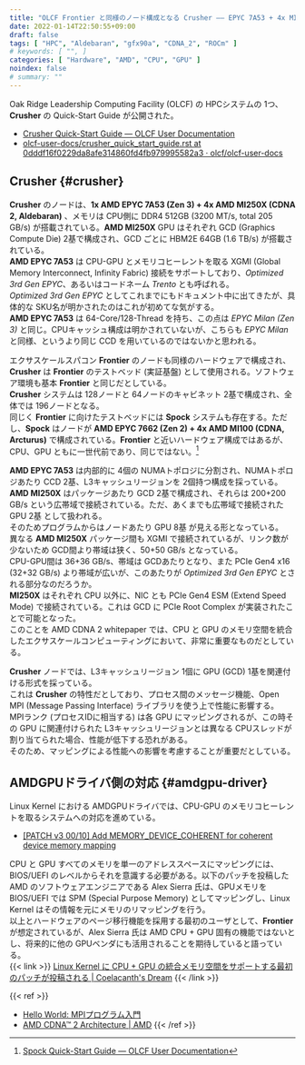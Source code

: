 ```yaml
---
title: "OLCF Frontier と同様のノード構成となる Crusher ―― EPYC 7A53 + 4x MI250X"
date: 2022-01-14T22:50:55+09:00
draft: false
tags: [ "HPC", "Aldebaran", "gfx90a", "CDNA_2", "ROCm" ]
# keywords: [ "", ]
categories: [ "Hardware", "AMD", "CPU", "GPU" ]
noindex: false
# summary: ""
---
```


Oak Ridge Leadership Computing Facility (OLCF) の HPCシステムの 1つ、**Crusher** の Quick-Start Guide が公開された。  

 * [Crusher Quick-Start Guide — OLCF User Documentation](https://docs.olcf.ornl.gov/systems/crusher_quick_start_guide.html)
 * [olcf-user-docs/crusher_quick_start_guide.rst at 0dddf16f0229da8afe314860fd4fb979995582a3 · olcf/olcf-user-docs](https://github.com/olcf/olcf-user-docs/blob/0dddf16f0229da8afe314860fd4fb979995582a3/systems/crusher_quick_start_guide.rst)

## Crusher {#crusher}

**Crusher** のノードは、**1x AMD EPYC 7A53 (Zen 3) + 4x AMD MI250X (CDNA 2, Aldebaran)** 、メモリは CPU側に DDR4 512GB (3200 MT/s, total 205 GB/s) が搭載されている。**AMD MI250X** GPU はそれぞれ GCD (Graphics Compute Die) 2基で構成され、GCD ごとに HBM2E 64GB (1.6 TB/s) が搭載されている。  
**AMD EPYC 7A53** は CPU-GPU とメモリコヒーレントを取る XGMI (Global Memory Interconnect, Infinity Fabric) 接続をサポートしており、*Optimized 3rd Gen EPYC*、あるいはコードネーム *Trento* とも呼ばれる。  
*Optimized 3rd Gen EPYC* としてこれまでにもドキュメント中に出てきたが、具体的な SKU名が明かされたのはこれが初めてな気がする。  
**AMD EPYC 7A53** は 64-Core/128-Thread を持ち、この点は *EPYC Milan (Zen 3)* と同じ。CPUキャッシュ構成は明かされていないが、こちらも *EPYC Milan* と同様、というより同じ CCD を用いているのではないかと思われる。  

エクサスケールスパコン **Frontier** のノードも同様のハードウェアで構成され、**Crusher** は **Frontier** のテストベッド (実証基盤) として使用される。ソフトウェア環境も基本 **Frontier** と同じだとしている。  
**Crusher** システムは 128ノードと 64ノードのキャビネット 2基で構成され、全体では 196ノードとなる。  
同じく **Frontier** に向けたテストベッドには **Spock** システムも存在する。ただし、**Spock** はノードが **AMD EPYC 7662 (Zen 2) + 4x AMD MI100 (CDNA, Arcturus)** で構成されている。**Frontier** と近いハードウェア構成ではあるが、CPU、GPU ともに一世代前であり、同じではない。[^spock]  

[^spock]: [Spock Quick-Start Guide — OLCF User Documentation](https://docs.olcf.ornl.gov/systems/spock_quick_start_guide.html#system-overview)

**AMD EPYC 7A53** は内部的に 4個の NUMAトポロジに分割され、NUMAトポロジあたり CCD 2基、L3キャッシュリージョンを 2個持つ構成を採っている。  
**AMD MI250X** はパッケージあたり GCD 2基で構成され、それらは 200+200 GB/s という広帯域で接続されている。ただ、あくまでも広帯域で接続された GPU 2基 として扱われる。  
そのためプログラムからはノードあたり GPU 8基 が見える形となっている。  
異なる **AMD MI250X** パッケージ間も XGMI で接続されているが、リンク数が少ないため GCD間より帯域は狭く、50+50 GB/s となっている。  
CPU-GPU間は 36+36 GB/s、帯域は GCDあたりとなり、また PCIe Gen4 x16 (32+32 GB/s) より帯域が広いが、このあたりが *Optimized 3rd Gen EPYC* とされる部分なのだろうか。  
**MI250X** はそれぞれ CPU 以外に、NIC とも PCIe Gen4 ESM (Extend Speed Mode) で接続されている。これは GCD に PCIe Root Complex が実装されたことで可能となった。  
このことを AMD CDNA 2 whitepaper では、CPU と GPU のメモリ空間を統合したエクサスケールコンピューティングにおいて、非常に重要なものだとしている。  

**Crusher** ノードでは、L3キャッシュリージョン 1個に GPU (GCD) 1基を関連付ける形式を採っている。  
これは **Crusher** の特性だとしており、プロセス間のメッセージ機能、Open MPI (Message Passing Interface) ライブラリを使う上で性能に影響する。  
MPIランク (プロセスIDに相当する) は各 GPU にマッピングされるが、この時その GPU に関連付けられた L3キャッシュリージョンとは異なる CPUスレッドが割り当てられた場合、性能が低下する恐れがある。  
そのため、マッピングによる性能への影響を考慮することが重要だとしている。  

## AMDGPUドライバ側の対応 {#amdgpu-driver}

Linux Kernel における AMDGPUドライバでは、CPU-GPU のメモリコヒーレントを取るシステムへの対応を進めている。  

 * [[PATCH v3 00/10] Add MEMORY_DEVICE_COHERENT for coherent device memory mapping](https://lists.freedesktop.org/archives/amd-gfx/2022-January/073357.html)

CPU と GPU すべてのメモリを単一のアドレススペースにマッピングには、BIOS/UEFI のレベルからそれを意識する必要がある。以下のパッチを投稿した AMD のソフトウェアエンジニアである Alex Sierra 氏は、GPUメモリを BIOS/UEFI では SPM (Special Purpose Memory) としてマッピングし、Linux Kernel はその情報を元にメモリのリマッピングを行う。  
以上とハードウェアのページ移行機能を採用する最初のユーザとして、**Frontier** が想定されているが、Alex Sierra 氏は AMD CPU + GPU 固有の機能ではないとし、将来的に他の GPUベンダにも活用されることを期待していると語っている。  
{{< link >}} [Linux Kernel に CPU + GPU の統合メモリ空間をサポートする最初のパッチが投稿される | Coelacanth's Dream](/posts/2021/01/07/add-svm-to-amdgpu-kfd/) {{< /link >}}


{{< ref >}}
 * [Hello World: MPIプログラム入門](https://www.gsic.titech.ac.jp/supercon/supercon2004/jp/mpi/hello.htm)
 * [AMD CDNA™ 2 Architecture | AMD](https://www.amd.com/en/technologies/cdna2)
{{< /ref >}}
